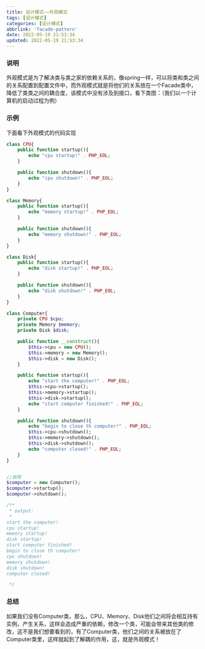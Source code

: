 ```yaml
---
title: 设计模式——外观模式
tags: [设计模式]
categories: [设计模式]
abbrlink: 'facade-pattern'
date: 2022-05-19 21:53:34
updated: 2022-05-19 21:53:34
---
```



### 说明
  外观模式是为了解决类与类之家的依赖关系的，像spring一样，可以将类和类之间的关系配置到配置文件中，而外观模式就是将他们的关系放在一个Facade类中，降低了类类之间的耦合度，该模式中没有涉及到接口，看下类图：（我们以一个计算机的启动过程为例）
  
### 示例
下面看下外观模式的代码实现

```php
class CPU{
    public function startup(){
        echo "cpu startup!" . PHP_EOL;
    }

    public function shutdown(){
        echo "cpu shutdown!" . PHP_EOL;
    }
}

class Memory{
    public function startup(){
        echo "memory startup!" . PHP_EOL;
    }

    public function shutdown(){
        echo "memory shutdown!" . PHP_EOL;
    }
}

class Disk{
    public function startup(){
        echo "disk startup!" . PHP_EOL;
    }

    public function shutdown(){
        echo "disk shutdown!" . PHP_EOL;
    }
}

class Computer{
    private CPU $cpu;
    private Memory $memory;
    private Disk $disk;

    public function __construct(){
        $this->cpu = new CPU();
        $this->memory = new Memory();
        $this->disk = new Disk();
    }

    public function startup(){
        echo "start the computer!" . PHP_EOL;
        $this->cpu->startup();
        $this->memory->startup();
        $this->disk->startup();
        echo "start computer finished!" . PHP_EOL;
    }

    public function shutdown(){
        echo "begin to close th computer!" . PHP_EOL;
        $this->cpu->shutdown();
        $this->memory->shutdown();
        $this->disk->shutdown();
        echo "computer closed!" . PHP_EOL;
    }
}


//调用
$computer = new Computer();
$computer->startup();
$computer->shutdown();

/**
 * output:
 *
start the computer!
cpu startup!
memory startup!
disk startup!
start computer finished!
begin to close th computer!
cpu shutdown!
memory shutdown!
disk shutdown!
computer closed!

 */

```

### 总结
  如果我们没有Computer类，那么，CPU、Memory、Disk他们之间将会相互持有实例，产生关系，这样会造成严重的依赖，修改一个类，可能会带来其他类的修改，这不是我们想要看到的，有了Computer类，他们之间的关系被放在了Computer类里，这样就起到了解耦的作用，这，就是外观模式！